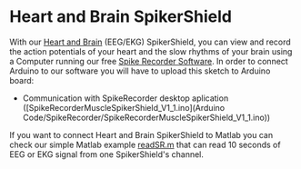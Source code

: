 # Heart and Brain SpikerShield 

With our [Heart and Brain](https://backyardbrains.com/products/heartAndBrainSpikerShieldBundle) (EEG/EKG) SpikerShield, you can view and record the action potentials of your heart and the slow rhythms of your brain using a Computer running our free [Spike Recorder Software](https://backyardbrains.com/products/spikerecorder). In order to connect Arduino to our software you will have to upload this sketch to Arduino board:

 - Communication with SpikeRecorder desktop aplication ([SpikeRecorderMuscleSpikerShield_V1_1.ino](Arduino Code/SpikeRecorder/SpikeRecorderMuscleSpikerShield_V1_1.ino))
 
If you want to connect Heart and Brain SpikerShield to Matlab you can check our simple Matlab example [readSR.m](Documentation/Matlab/readSR.m) that can read 10 seconds of EEG or EKG signal from one SpikerShield's channel.
 

 
 
 
